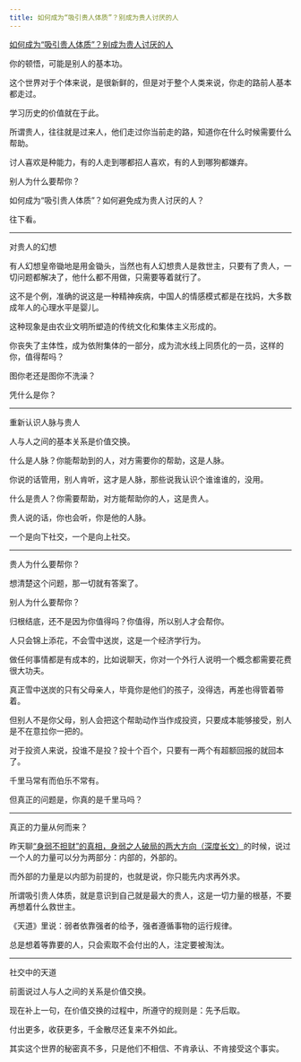 ```yaml
---
title: 如何成为“吸引贵人体质”？别成为贵人讨厌的人
---
```

[如何成为“吸引贵人体质”？别成为贵人讨厌的人](https://mp.weixin.qq.com/s/Vr-a_TA5nfN5SONNoZUQVA)

你的顿悟，可能是别人的基本功。

这个世界对于个体来说，是很新鲜的，但是对于整个人类来说，你走的路前人基本都走过。

学习历史的价值就在于此。

所谓贵人，往往就是过来人，他们走过你当前走的路，知道你在什么时候需要什么帮助。

讨人喜欢是种能力，有的人走到哪都招人喜欢，有的人到哪狗都嫌弃。

别人为什么要帮你？

如何成为“吸引贵人体质”？如何避免成为贵人讨厌的人？

往下看。

---

对贵人的幻想

有人幻想皇帝锄地是用金锄头，当然也有人幻想贵人是救世主，只要有了贵人，一切问题都解决了，他什么都不用做，只需要等着就行了。

这不是个例，准确的说这是一种精神疾病，中国人的情感模式都是在找妈，大多数成年人的心理水平是婴儿。

这种现象是由农业文明所塑造的传统文化和集体主义形成的。

你丧失了主体性，成为依附集体的一部分，成为流水线上同质化的一员，这样的你，值得帮吗？

图你老还是图你不洗澡？

凭什么是你？

---

重新认识人脉与贵人

人与人之间的基本关系是价值交换。

什么是人脉？你能帮助到的人，对方需要你的帮助，这是人脉。

你说的话管用，别人肯听，这才是人脉，那些说我认识个谁谁谁的，没用。

什么是贵人？你需要帮助，对方能帮助你的人，这是贵人。

贵人说的话，你也会听，你是他的人脉。

一个是向下社交，一个是向上社交。

---

贵人为什么要帮你？

想清楚这个问题，那一切就有答案了。

别人为什么要帮你？

归根结底，还不是因为你值得吗？你值得，所以别人才会帮你。

人只会锦上添花，不会雪中送炭，这是一个经济学行为。

做任何事情都是有成本的，比如说聊天，你对一个外行人说明一个概念都需要花费很大功夫。

真正雪中送炭的只有父母亲人，毕竟你是他们的孩子，没得选，再差也得管着带着。

但别人不是你父母，别人会把这个帮助动作当作成投资，只要成本能够接受，别人是不在意拉你一把的。

对于投资人来说，投谁不是投？投十个百个，只要有一两个有超额回报的就回本了。

千里马常有而伯乐不常有。

但真正的问题是，你真的是千里马吗？

---

真正的力量从何而来？

昨天聊[“身弱不担财”的真相，身弱之人破局的两大方向（深度长文）](https://mp.weixin.qq.com/s?__biz=MzE5MTI1ODAxOQ==&mid=2247483712&idx=1&sn=6f04af4b8b47e02f5008b3539d51a663&scene=21#wechat_redirect)的时候，说过一个人的力量可以分为两部分：内部的，外部的。

而外部的力量是以内部为前提的，也就是说，你只能先内求再外求。

所谓吸引贵人体质，就是意识到自己就是最大的贵人，这是一切力量的根基，不要再想着什么救世主。

《天道》里说：弱者依靠强者的给予，强者遵循事物的运行规律。

总是想着等靠要的人，只会索取不会付出的人，注定要被淘汰。

---

社交中的天道

前面说过人与人之间的关系是价值交换。

现在补上一句，在价值交换的过程中，所遵守的规则是：先予后取。

付出更多，收获更多，千金散尽还复来不外如此。

其实这个世界的秘密真不多，只是他们不相信、不肯承认、不肯接受这个事实。
